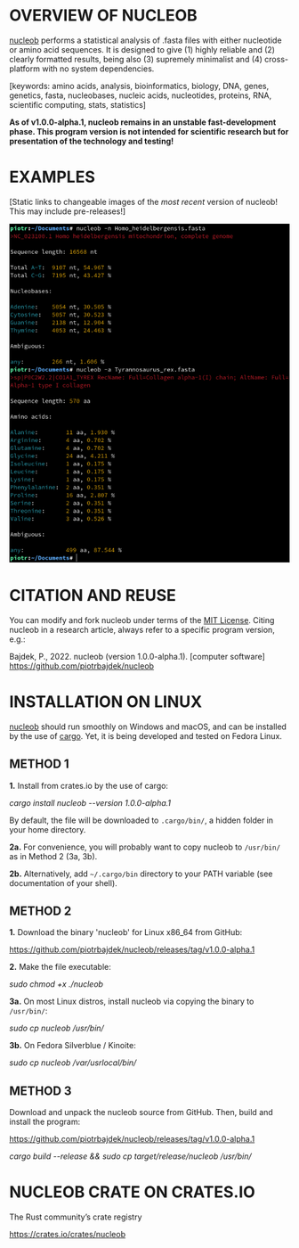 # OVERVIEW OF NUCLEOB

[nucleob](https://github.com/piotrbajdek/nucleob) performs a statistical analysis of .fasta files with either nucleotide or amino acid sequences. It is designed to give (1) highly reliable and (2) clearly formatted results, being also (3) supremely minimalist and (4) cross-platform with no system dependencies.

[keywords: amino acids, analysis, bioinformatics, biology, DNA, genes, genetics, fasta, nucleobases, nucleic acids, nucleotides, proteins, RNA, scientific computing, stats, statistics]

**As of v1.0.0-alpha.1, nucleob remains in an unstable fast-development phase. This program version is not intended for scientific research but for presentation of the technology and testing!**

# EXAMPLES

[Static links to changeable images of the _most recent_ version of nucleob! This may include pre-releases!]

![example-image-1](https://github.com/piotrbajdek/nucleob/blob/main/docs/images/example-image-1.png?raw=true)

# CITATION AND REUSE

You can modify and fork nucleob under terms of the [MIT License](https://github.com/piotrbajdek/nucleob/blob/main/LICENSE.md). Citing nucleob in a research article, always refer to a specific program version, e.g.:

Bajdek, P., 2022. nucleob (version 1.0.0-alpha.1). [computer software] https://github.com/piotrbajdek/nucleob

# INSTALLATION ON LINUX

[nucleob](https://github.com/piotrbajdek/nucleob) should run smoothly on Windows and macOS, and can be installed by the use of [cargo](https://www.rust-lang.org/tools/install). Yet, it is being developed and tested on Fedora Linux.

## METHOD 1

**1.** Install from crates.io by the use of cargo:

_cargo install nucleob \--version 1.0.0-alpha.1_

By default, the file will be downloaded to `.cargo/bin/`, a hidden folder in your home directory.

**2a.** For convenience, you will probably want to copy nucleob to `/usr/bin/` as in Method 2 (3a, 3b).

**2b.** Alternatively, add `~/.cargo/bin` directory to your PATH variable (see documentation of your shell).

## METHOD 2

**1.** Download the binary 'nucleob' for Linux x86_64 from GitHub:

https://github.com/piotrbajdek/nucleob/releases/tag/v1.0.0-alpha.1

**2.** Make the file executable:

_sudo chmod +x ./nucleob_

**3a.** On most Linux distros, install nucleob via copying the binary to `/usr/bin/`:

_sudo cp nucleob /usr/bin/_

**3b.** On Fedora Silverblue / Kinoite:

_sudo cp nucleob /var/usrlocal/bin/_

## METHOD 3

Download and unpack the nucleob source from GitHub. Then, build and install the program:

https://github.com/piotrbajdek/nucleob/releases/tag/v1.0.0-alpha.1

_cargo build \--release && sudo cp target/release/nucleob /usr/bin/_

# NUCLEOB CRATE ON CRATES.IO

The Rust community’s crate registry

https://crates.io/crates/nucleob
